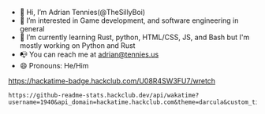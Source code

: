 - 👋 Hi, I’m Adrian Tennies(@TheSillyBoi)
- 👀 I’m interested in Game development, and software engineering in general
- 🌱 I’m currently learning Rust, python, HTML/CSS, JS, and Bash but I'm mostly working on Python and Rust
- 📭 You can reach me at adrian@tennies.us
- 😄 Pronouns: He/Him

https://hackatime-badge.hackclub.com/U08R4SW3FU7/wretch
```
https://github-readme-stats.hackclub.dev/api/wakatime?username=1940&api_domain=hackatime.hackclub.com&theme=darcula&custom_title=Hackatime+Stats&layout=compact&cache_seconds=0&langs_count=8
```

<!---
TheSillyBoi/TheSillyBoi is a ✨ special ✨ repository because its `README.md` (this file) appears on your GitHub profile.
You can click the Preview link to take a look at your changes.
--->
